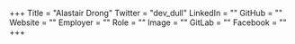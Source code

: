 +++
Title = "Alastair Drong"
Twitter = "dev_dull"
LinkedIn = ""
GitHub = ""
Website = ""
Employer = ""
Role = ""
Image = ""
GitLab = ""
Facebook = ""
+++
